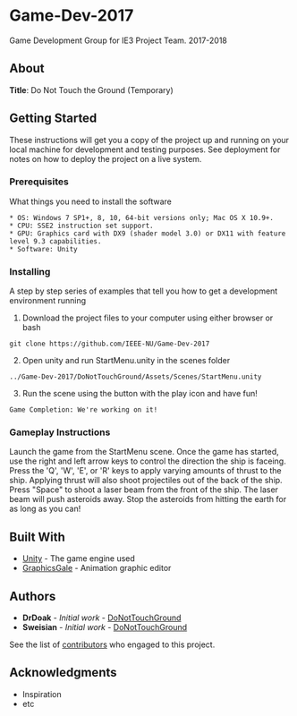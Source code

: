 # Game-Dev-2017

Game Development Group for IE3 Project Team. 2017-2018 <br/>

## About
**Title**: Do Not Touch the Ground (Temporary)

## Getting Started

These instructions will get you a copy of the project up and running on your local machine for development and testing purposes. See deployment for notes on how to deploy the project on a live system.

### Prerequisites

What things you need to install the software

```
* OS: Windows 7 SP1+, 8, 10, 64-bit versions only; Mac OS X 10.9+.
* CPU: SSE2 instruction set support.
* GPU: Graphics card with DX9 (shader model 3.0) or DX11 with feature level 9.3 capabilities.
* Software: Unity
```

### Installing

A step by step series of examples that tell you how to get a development environment running

1. Download the project files to your computer using either browser or bash

```
git clone https://github.com/IEEE-NU/Game-Dev-2017
```
2. Open unity and run StartMenu.unity in the scenes folder

```
../Game-Dev-2017/DoNotTouchGround/Assets/Scenes/StartMenu.unity
```
3. Run the scene using the button with the play icon and have fun!
```
Game Completion: We're working on it!
```
### Gameplay Instructions
Launch the game from the StartMenu scene. Once the game has started, use the right and left arrow keys to control the direction the ship is faceing. Press the 'Q', 'W', 'E', or 'R' keys to apply varying amounts of thrust to the ship. Applying thrust will also shoot projectiles out of the back of the ship. Press "Space" to shoot a laser beam from the front of the ship. The laser beam will push asteroids away. Stop the asteroids from hitting the earth for as long as you can!

## Built With

* [Unity](https://docs.unity3d.com/Manual/index.html) - The game engine used
* [GraphicsGale](https://graphicsgale.com/us/spec.html) - Animation graphic editor


## Authors

* **DrDoak** - *Initial work* - [DoNotTouchGround](https://github.com/IEEE-NU/Game-Dev-2017/tree/master/DoNotTouchGround)
* **Sweisian** - *Initial work* - [DoNotTouchGround](https://github.com/IEEE-NU/Game-Dev-2017/tree/master/DoNotTouchGround)

See the list of [contributors](https://github.com/IEEE-NU/Game-Dev-2017/contributors) who engaged to this project.

## Acknowledgments

* Inspiration
* etc
